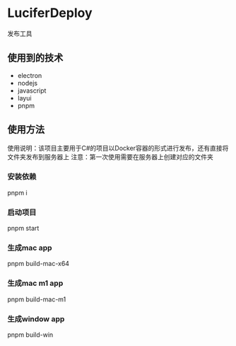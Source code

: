 # LuciferDeploy
发布工具

## 使用到的技术
- electron
- nodejs
- javascript
- layui
- pnpm

## 使用方法
使用说明：该项目主要用于C#的项目以Docker容器的形式进行发布，还有直接将文件夹发布到服务器上
注意：第一次使用需要在服务器上创建对应的文件夹

### 安装依赖
pnpm i
### 启动项目
pnpm start
### 生成mac app
pnpm build-mac-x64
### 生成mac m1 app
pnpm build-mac-m1
### 生成window app
pnpm build-win


